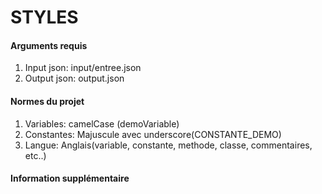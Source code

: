 # STYLES

#### Arguments requis
1. Input json: input/entree.json
2. Output json: output.json

#### Normes du projet
1. Variables: camelCase (demoVariable)
2. Constantes: Majuscule avec underscore(CONSTANTE_DEMO)
3. Langue: Anglais(variable, constante, methode, classe, commentaires, etc..)

#### Information supplémentaire
